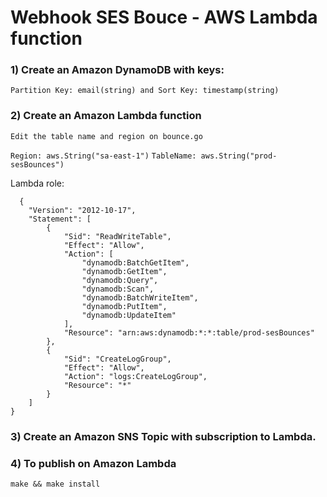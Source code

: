 # Webhook SES Bouce - AWS Lambda function

### 1) Create an Amazon DynamoDB with keys:
```Partition Key: email(string) and Sort Key: timestamp(string)```
### 2) Create an Amazon Lambda function
  `Edit the table name and region on bounce.go`
  
  `Region: aws.String("sa-east-1")`
  `TableName: aws.String("prod-sesBounces")`
  
  Lambda role:
  
  ```
    {
      "Version": "2012-10-17",
      "Statement": [
          {
              "Sid": "ReadWriteTable",
              "Effect": "Allow",
              "Action": [
                  "dynamodb:BatchGetItem",
                  "dynamodb:GetItem",
                  "dynamodb:Query",
                  "dynamodb:Scan",
                  "dynamodb:BatchWriteItem",
                  "dynamodb:PutItem",
                  "dynamodb:UpdateItem"
              ],
              "Resource": "arn:aws:dynamodb:*:*:table/prod-sesBounces"
          },
          {
              "Sid": "CreateLogGroup",
              "Effect": "Allow",
              "Action": "logs:CreateLogGroup",
              "Resource": "*"
          }
      ]
  }
```
### 3) Create an Amazon SNS Topic with subscription to Lambda.
### 4) To publish on Amazon Lambda
``` make && make install ```
